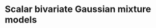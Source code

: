 <!-- 
<a href="https://travis-ci.org/openvax/sbgm">
    <img src="https://travis-ci.org/openvax/sbgm.svg?branch=master" alt="Build Status" />
</a>
<a href="https://coveralls.io/github/openvax/sbgm?branch=master">
    <img src="https://coveralls.io/repos/openvax/sbgm/badge.svg?branch=master&service=github" alt="Coverage Status" />
</a>
<a href="https://pypi.python.org/pypi/sbgm/">
    <img src="https://img.shields.io/pypi/v/sbgm.svg?maxAge=1000" alt="PyPI" />
</a>
-->
# Scalar bivariate Gaussian mixture models



